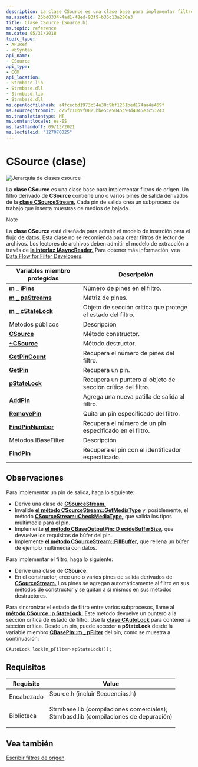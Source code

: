 ```yaml
---
description: La clase CSource es una clase base para implementar filtros de origen. Un filtro derivado de CSource contiene uno o varios pines de salida derivados de la clase CSourceStream. Cada pin de salida crea un subproceso de trabajo que inserta muestras de medios de bajada.
ms.assetid: 25bd0334-4ad1-48ed-93f9-b36c13a280a3
title: Clase CSource (Source.h)
ms.topic: reference
ms.date: 05/31/2018
topic_type:
- APIRef
- kbSyntax
api_name:
- CSource
api_type:
- COM
api_location:
- Strmbase.lib
- Strmbase.dll
- Strmbasd.lib
- Strmbasd.dll
ms.openlocfilehash: a4fcecbd1973c54e30c9bf1251bed174aa4a469f
ms.sourcegitcommit: d75fc10b9f0825bbe5ce5045c90d4045e3c53243
ms.translationtype: MT
ms.contentlocale: es-ES
ms.lasthandoff: 09/13/2021
ms.locfileid: "127070025"
---
```

# <a name="csource-class"></a>CSource (clase)

![Jerarquía de clases csource](images/source01.png)

La **clase CSource** es una clase base para implementar filtros de origen. Un filtro derivado de **CSource** contiene uno o varios pines de salida derivados de la [**clase CSourceStream.**](csourcestream.md) Cada pin de salida crea un subproceso de trabajo que inserta muestras de medios de bajada.

> [!Note]  
> La **clase CSource** está diseñada para admitir el modelo de inserción para el flujo de datos. Esta clase no se recomienda para crear filtros de lector de archivos. Los lectores de archivos deben admitir el modelo de extracción a través de [**la interfaz IAsyncReader.**](/windows/desktop/api/Strmif/nn-strmif-iasyncreader) Para obtener más información, vea [Data Flow for Filter Developers](data-flow-for-filter-developers.md).

 



| Variables miembro protegidas                     | Descripción                                                  |
|------------------------------------------------|--------------------------------------------------------------|
| [**m \_ iPins**](csource-m-ipins.md)            | Número de pines en el filtro.                                |
| [**m \_ paStreams**](csource-m-pastreams.md)    | Matriz de pines.                                               |
| [**m \_ cStateLock**](csource-m-cstatelock.md)  | Objeto de sección crítica que protege el estado del filtro.      |
| Métodos públicos                                 | Descripción                                                  |
| [**CSource**](csource-csource.md)             | Método constructor.                                          |
| [**~CSource**](csource--csource.md)           | Método destructor.                                           |
| [**GetPinCount**](csource-getpincount.md)     | Recupera el número de pines del filtro.                  |
| [**GetPin**](csource-getpin.md)               | Recupera un pin.                                             |
| [**pStateLock**](csource--pstatelock.md)      | Recupera un puntero al objeto de sección crítica del filtro. |
| [**AddPin**](csource-addpin.md)               | Agrega una nueva patilla de salida al filtro.                         |
| [**RemovePin**](csource-removepin.md)         | Quita un pin especificado del filtro.                     |
| [**FindPinNumber**](csource-findpinnumber.md) | Recupera el número de un pin especificado en el filtro.       |
| Métodos IBaseFilter                            | Descripción                                                  |
| [**FindPin**](csource-findpin.md)             | Recupera el pin con el identificador especificado.             |



 

## <a name="remarks"></a>Observaciones

Para implementar un pin de salida, haga lo siguiente:

-   Derive una clase de [**CSourceStream.**](csourcestream.md)
-   Invalide [**el método CSourceStream::GetMediaType**](csourcestream-getmediatype.md) y, posiblemente, el método [**CSourceStream::CheckMediaType,**](csourcestream-checkmediatype.md) que valida los tipos multimedia para el pin.
-   Implemente [**el método CBaseOutputPin::D ecideBufferSize,**](cbaseoutputpin-decidebuffersize.md) que devuelve los requisitos de búfer del pin.
-   Implemente [**el método CSourceStream::FillBuffer,**](csourcestream-fillbuffer.md) que rellena un búfer de ejemplo multimedia con datos.

Para implementar el filtro, haga lo siguiente:

-   Derive una clase de **CSource**.
-   En el constructor, cree uno o varios pines de salida derivados de [**CSourceStream.**](csourcestream.md) Los pines se agregan automáticamente al filtro en sus métodos de constructor y se quitan a sí mismos en sus métodos destructores.

Para sincronizar el estado de filtro entre varios subprocesos, llame al [**método CSource::p StateLock.**](csource--pstatelock.md) Este método devuelve un puntero a la sección crítica de estado de filtro. Use la [**clase CAutoLock**](cautolock.md) para contener la sección crítica. Desde un pin, puede acceder **a pStateLock** desde la variable miembro [**CBasePin::m \_ pFilter**](cbasepin-m-pfilter.md) del pin, como se muestra a continuación:


```
CAutoLock lock(m_pFilter->pStateLock());
```



## <a name="requirements"></a>Requisitos



| Requisito | Value |
|--------------------|--------------------------------------------------------------------------------------------------------------------------------------------------------------------------------------------|
| Encabezado<br/>  | <dl> <dt>Source.h (incluir Secuencias.h)</dt> </dl>                                                                                    |
| Biblioteca<br/> | <dl> <dt>Strmbase.lib (compilaciones comerciales); </dt> <dt>Strmbasd.lib (compilaciones de depuración)</dt> </dl> |



## <a name="see-also"></a>Vea también

<dl> <dt>

[Escribir filtros de origen](writing-source-filters.md)
</dt> </dl>

 

 




